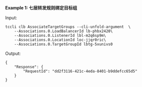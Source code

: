 **Example 1: 七层转发规则绑定目标组**



Input: 

```
tccli clb AssociateTargetGroups --cli-unfold-argument  \
    --Associations.0.LoadBalancerId lb-phbx2420\
    --Associations.0.ListenerId lbl-m2q6sp9m\
    --Associations.0.LocationId loc-jjqr0ric\
    --Associations.0.TargetGroupId lbtg-5xunivs0
```

Output: 
```
{
    "Response": {
        "RequestId": "dd2f3116-421c-4eda-8401-b9ddefcc65d5"
    }
}
```


